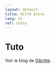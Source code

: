 ```yaml
---
layout: default
title: Hilfe Intro
lang: nl
ref: intro
---
```


Tuto
=====

Voir le blog de [Gibritte](http://www.gibritte.com/2020/05/jouer-groundforge.html).